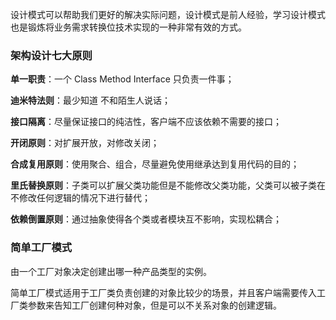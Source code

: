 设计模式可以帮助我们更好的解决实际问题，设计模式是前人经验，学习设计模式也是锻炼将业务需求转换位技术实现的一种非常有效的方式。

### 架构设计七大原则

**单一职责**：一个 Class Method Interface 只负责一件事；

**迪米特法则**：最少知道 不和陌生人说话；

**接口隔离**：尽量保证接口的纯洁性，客户端不应该依赖不需要的接口；

**开闭原则**：对扩展开放，对修改关闭；

**合成复用原则**：使用聚合、组合，尽量避免使用继承达到复用代码的目的；

**里氏替换原则**：子类可以扩展父类功能但是不能修改父类功能，父类可以被子类在不修改任何逻辑的情况下进行替代；

**依赖倒置原则**：通过抽象使得各个类或者模块互不影响，实现松耦合；

### 简单工厂模式

由一个工厂对象决定创建出哪一种产品类型的实例。

简单工厂模式适用于工厂类负责创建的对象比较少的场景，并且客户端需要传入工厂类参数来告知工厂创建何种对象，但是可以不关系对象的创建逻辑。



